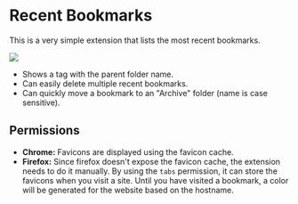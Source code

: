 # Recent Bookmarks

This is a very simple extension that lists the most recent bookmarks.

![](https://i.imgur.com/CRPAuIq.png)

* Shows a tag with the parent folder name.
* Can easily delete multiple recent bookmarks.
* Can quickly move a bookmark to an "Archive" folder (name is case sensitive).

## Permissions

* **Chrome:** Favicons are displayed using the favicon cache.
* **Firefox:** Since firefox doesn't expose the favicon cache, the extension needs to do it manually. By using the `tabs` permission, it can store the favicons when you visit a site. Until you have visited a bookmark, a color will be generated for the website based on the hostname.
